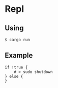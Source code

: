 # Repl

## Using

```
$ cargo run
```

## Example

```
if !true { 
    # > sudo shutdown
} else {
}
```
